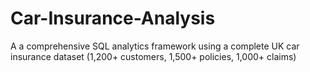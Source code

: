 # Car-Insurance-Analysis
A a comprehensive SQL analytics framework using a complete UK car insurance dataset (1,200+ customers, 1,500+ policies, 1,000+ claims)
